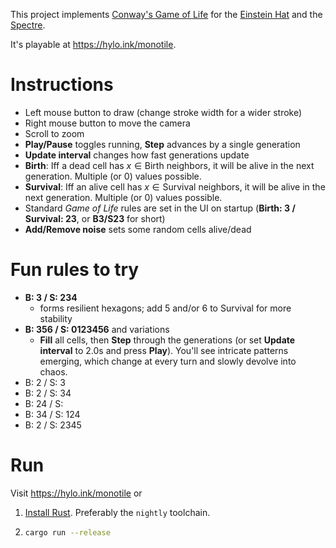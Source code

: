 This project implements [Conway's Game of
Life](https://en.wikipedia.org/wiki/Conway%27s_Game_of_Life) for the [Einstein
Hat](https://cs.uwaterloo.ca/~csk/hat/) and the
[Spectre](https://cs.uwaterloo.ca/~csk/spectre/).

It's playable at https://hylo.ink/monotile.

# Instructions
- Left mouse button to draw (change stroke width for a wider stroke)
- Right mouse button to move the camera
- Scroll to zoom
- **Play/Pause** toggles running, **Step** advances by a single generation
- **Update interval** changes how fast generations update
- **Birth**: Iff a dead cell has $x ∈ \text{Birth}$ neighbors, it will be alive in the next generation. Multiple (or 0) values possible.
- **Survival**: Iff an alive cell has $x ∈ \text{Survival}$ neighbors, it will be alive in the next generation. Multiple (or 0) values possible.
- Standard *Game of Life* rules are set in the UI on startup (**Birth: 3 / Survival: 23**, or **B3/S23** for short)
- **Add/Remove noise** sets some random cells alive/dead


# Fun rules to try

- **B: 3 / S: 234** 
  - forms resilient hexagons; add 5 and/or 6 to Survival for more stability
- **B: 356 / S: 0123456** and variations
  - **Fill** all cells, then **Step** through the generations (or set **Update interval** to 2.0s and press **Play**). You'll see intricate patterns emerging, which change at every turn and slowly devolve into chaos. 
- B: 2 / S: 3
- B: 2 / S: 34
- B: 24 / S: 
- B: 34 / S: 124
- B: 2 / S: 2345

# Run
Visit https://hylo.ink/monotile or

1. [Install Rust](https://www.rust-lang.org/tools/install). Preferably the `nightly` toolchain.
2.
    ```sh
    cargo run --release
    ```
